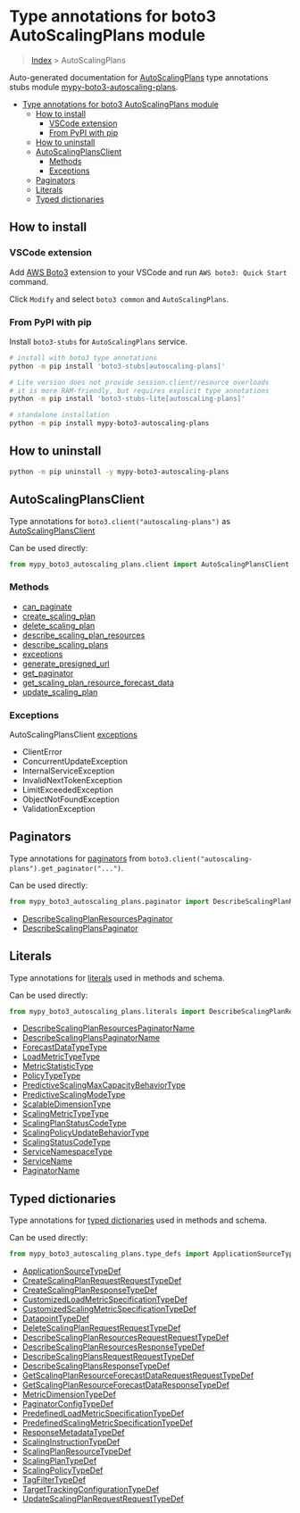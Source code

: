 <a id="type-annotations-for-boto3-autoscalingplans-module"></a>

# Type annotations for boto3 AutoScalingPlans module

> [Index](..) > AutoScalingPlans

Auto-generated documentation for
[AutoScalingPlans](https://boto3.amazonaws.com/v1/documentation/api/latest/reference/services/autoscaling-plans.html#AutoScalingPlans)
type annotations stubs module
[mypy-boto3-autoscaling-plans](https://pypi.org/project/mypy-boto3-autoscaling-plans/).

- [Type annotations for boto3 AutoScalingPlans module](#type-annotations-for-boto3-autoscalingplans-module)
  - [How to install](#how-to-install)
    - [VSCode extension](#vscode-extension)
    - [From PyPI with pip](#from-pypi-with-pip)
  - [How to uninstall](#how-to-uninstall)
  - [AutoScalingPlansClient](#autoscalingplansclient)
    - [Methods](#methods)
    - [Exceptions](#exceptions)
  - [Paginators](#paginators)
  - [Literals](#literals)
  - [Typed dictionaries](#typed-dictionaries)

<a id="how-to-install"></a>

## How to install

<a id="vscode-extension"></a>

### VSCode extension

Add
[AWS Boto3](https://marketplace.visualstudio.com/items?itemName=Boto3typed.boto3-ide)
extension to your VSCode and run `AWS boto3: Quick Start` command.

Click `Modify` and select `boto3 common` and `AutoScalingPlans`.

<a id="from-pypi-with-pip"></a>

### From PyPI with pip

Install `boto3-stubs` for `AutoScalingPlans` service.

```bash
# install with boto3 type annotations
python -m pip install 'boto3-stubs[autoscaling-plans]'

# Lite version does not provide session.client/resource overloads
# it is more RAM-friendly, but requires explicit type annotations
python -m pip install 'boto3-stubs-lite[autoscaling-plans]'

# standalone installation
python -m pip install mypy-boto3-autoscaling-plans
```

<a id="how-to-uninstall"></a>

## How to uninstall

```bash
python -m pip uninstall -y mypy-boto3-autoscaling-plans
```

<a id="autoscalingplansclient"></a>

## AutoScalingPlansClient

Type annotations for `boto3.client("autoscaling-plans")` as
[AutoScalingPlansClient](./client.md)

Can be used directly:

```python
from mypy_boto3_autoscaling_plans.client import AutoScalingPlansClient
```

<a id="methods"></a>

### Methods

- [can_paginate](./client.md#can_paginate)
- [create_scaling_plan](./client.md#create_scaling_plan)
- [delete_scaling_plan](./client.md#delete_scaling_plan)
- [describe_scaling_plan_resources](./client.md#describe_scaling_plan_resources)
- [describe_scaling_plans](./client.md#describe_scaling_plans)
- [exceptions](./client.md#exceptions)
- [generate_presigned_url](./client.md#generate_presigned_url)
- [get_paginator](./client.md#get_paginator)
- [get_scaling_plan_resource_forecast_data](./client.md#get_scaling_plan_resource_forecast_data)
- [update_scaling_plan](./client.md#update_scaling_plan)

<a id="exceptions"></a>

### Exceptions

AutoScalingPlansClient [exceptions](./client.md#exceptions)

- ClientError
- ConcurrentUpdateException
- InternalServiceException
- InvalidNextTokenException
- LimitExceededException
- ObjectNotFoundException
- ValidationException

<a id="paginators"></a>

## Paginators

Type annotations for [paginators](./paginators.md) from
`boto3.client("autoscaling-plans").get_paginator("...")`.

Can be used directly:

```python
from mypy_boto3_autoscaling_plans.paginator import DescribeScalingPlanResourcesPaginator, ...
```

- [DescribeScalingPlanResourcesPaginator](./paginators.md#describescalingplanresourcespaginator)
- [DescribeScalingPlansPaginator](./paginators.md#describescalingplanspaginator)

<a id="literals"></a>

## Literals

Type annotations for [literals](./literals.md) used in methods and schema.

Can be used directly:

```python
from mypy_boto3_autoscaling_plans.literals import DescribeScalingPlanResourcesPaginatorName, ...
```

- [DescribeScalingPlanResourcesPaginatorName](./literals.md#describescalingplanresourcespaginatorname)
- [DescribeScalingPlansPaginatorName](./literals.md#describescalingplanspaginatorname)
- [ForecastDataTypeType](./literals.md#forecastdatatypetype)
- [LoadMetricTypeType](./literals.md#loadmetrictypetype)
- [MetricStatisticType](./literals.md#metricstatistictype)
- [PolicyTypeType](./literals.md#policytypetype)
- [PredictiveScalingMaxCapacityBehaviorType](./literals.md#predictivescalingmaxcapacitybehaviortype)
- [PredictiveScalingModeType](./literals.md#predictivescalingmodetype)
- [ScalableDimensionType](./literals.md#scalabledimensiontype)
- [ScalingMetricTypeType](./literals.md#scalingmetrictypetype)
- [ScalingPlanStatusCodeType](./literals.md#scalingplanstatuscodetype)
- [ScalingPolicyUpdateBehaviorType](./literals.md#scalingpolicyupdatebehaviortype)
- [ScalingStatusCodeType](./literals.md#scalingstatuscodetype)
- [ServiceNamespaceType](./literals.md#servicenamespacetype)
- [ServiceName](./literals.md#servicename)
- [PaginatorName](./literals.md#paginatorname)

<a id="typed-dictionaries"></a>

## Typed dictionaries

Type annotations for [typed dictionaries](./type_defs.md) used in methods and
schema.

Can be used directly:

```python
from mypy_boto3_autoscaling_plans.type_defs import ApplicationSourceTypeDef, ...
```

- [ApplicationSourceTypeDef](./type_defs.md#applicationsourcetypedef)
- [CreateScalingPlanRequestRequestTypeDef](./type_defs.md#createscalingplanrequestrequesttypedef)
- [CreateScalingPlanResponseTypeDef](./type_defs.md#createscalingplanresponsetypedef)
- [CustomizedLoadMetricSpecificationTypeDef](./type_defs.md#customizedloadmetricspecificationtypedef)
- [CustomizedScalingMetricSpecificationTypeDef](./type_defs.md#customizedscalingmetricspecificationtypedef)
- [DatapointTypeDef](./type_defs.md#datapointtypedef)
- [DeleteScalingPlanRequestRequestTypeDef](./type_defs.md#deletescalingplanrequestrequesttypedef)
- [DescribeScalingPlanResourcesRequestRequestTypeDef](./type_defs.md#describescalingplanresourcesrequestrequesttypedef)
- [DescribeScalingPlanResourcesResponseTypeDef](./type_defs.md#describescalingplanresourcesresponsetypedef)
- [DescribeScalingPlansRequestRequestTypeDef](./type_defs.md#describescalingplansrequestrequesttypedef)
- [DescribeScalingPlansResponseTypeDef](./type_defs.md#describescalingplansresponsetypedef)
- [GetScalingPlanResourceForecastDataRequestRequestTypeDef](./type_defs.md#getscalingplanresourceforecastdatarequestrequesttypedef)
- [GetScalingPlanResourceForecastDataResponseTypeDef](./type_defs.md#getscalingplanresourceforecastdataresponsetypedef)
- [MetricDimensionTypeDef](./type_defs.md#metricdimensiontypedef)
- [PaginatorConfigTypeDef](./type_defs.md#paginatorconfigtypedef)
- [PredefinedLoadMetricSpecificationTypeDef](./type_defs.md#predefinedloadmetricspecificationtypedef)
- [PredefinedScalingMetricSpecificationTypeDef](./type_defs.md#predefinedscalingmetricspecificationtypedef)
- [ResponseMetadataTypeDef](./type_defs.md#responsemetadatatypedef)
- [ScalingInstructionTypeDef](./type_defs.md#scalinginstructiontypedef)
- [ScalingPlanResourceTypeDef](./type_defs.md#scalingplanresourcetypedef)
- [ScalingPlanTypeDef](./type_defs.md#scalingplantypedef)
- [ScalingPolicyTypeDef](./type_defs.md#scalingpolicytypedef)
- [TagFilterTypeDef](./type_defs.md#tagfiltertypedef)
- [TargetTrackingConfigurationTypeDef](./type_defs.md#targettrackingconfigurationtypedef)
- [UpdateScalingPlanRequestRequestTypeDef](./type_defs.md#updatescalingplanrequestrequesttypedef)
